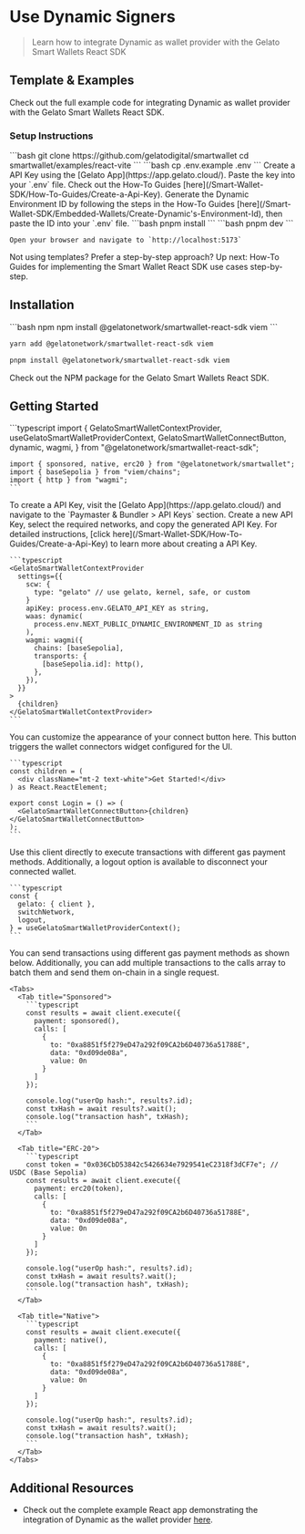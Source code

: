 # Use Dynamic Signers

> Learn how to integrate Dynamic as wallet provider with the Gelato Smart Wallets React SDK

## Template & Examples

<Card title="Smart Wallet React SDK Example" icon="github" href="https://github.com/gelatodigital/smartwallet/tree/master/examples/react-vite">
  Check out the full example code for integrating Dynamic as wallet provider with the Gelato Smart Wallets React SDK.
</Card>

### Setup Instructions

<Steps>
  <Step title="Clone the Repository">
    ```bash
    git clone https://github.com/gelatodigital/smartwallet
    cd smartwallet/examples/react-vite
    ```
  </Step>

  <Step title="Set Up Environment Variables">
    ```bash
    cp .env.example .env
    ```
  </Step>

  <Step title="Generate a API Key">
    Create a API Key using the [Gelato App](https://app.gelato.cloud/).
    Paste the key into your `.env` file. Check out the How-To Guides [here](/Smart-Wallet-SDK/How-To-Guides/Create-a-Api-Key).
  </Step>

  <Step title="Generate a Dynamic Environment ID">
    Generate the Dynamic Environment ID by following the steps in the How-To Guides [here](/Smart-Wallet-SDK/Embedded-Wallets/Create-Dynamic's-Environment-Id), then paste the ID into your `.env` file.
  </Step>

  <Step title="Install Dependencies">
    ```bash
    pnpm install
    ```
  </Step>

  <Step title="Start the development server">
    ```bash
    pnpm dev
    ```

    Open your browser and navigate to `http://localhost:5173`
  </Step>
</Steps>

Not using templates? Prefer a step-by-step approach? Up next: How-To Guides for implementing the Smart Wallet React SDK use cases step-by-step.

## Installation

<CodeGroup>
  ```bash npm
  npm install @gelatonetwork/smartwallet-react-sdk viem
  ```

  ```bash yarn
  yarn add @gelatonetwork/smartwallet-react-sdk viem
  ```

  ```bash pnpm
  pnpm install @gelatonetwork/smartwallet-react-sdk viem
  ```
</CodeGroup>

<Card title="Gelato Smart Wallets React SDK" icon="link" href="https://www.npmjs.com/package/@gelatonetwork/smartwallet-react-sdk">
  Check out the NPM package for the Gelato Smart Wallets React SDK.
</Card>

## Getting Started

<Steps>
  <Step title="Importing Dependencies">
    ```typescript
    import {
      GelatoSmartWalletContextProvider,
      useGelatoSmartWalletProviderContext,
      GelatoSmartWalletConnectButton,
      dynamic,
      wagmi,
    } from "@gelatonetwork/smartwallet-react-sdk";

    import { sponsored, native, erc20 } from "@gelatonetwork/smartwallet";
    import { baseSepolia } from "viem/chains";
    import { http } from "wagmi";
    ```
  </Step>

  <Step title="Setting up Smart Wallet Context Provider">
    To create a API Key, visit the [Gelato App](https://app.gelato.cloud/) and navigate to the `Paymaster & Bundler > API Keys` section. Create a new API Key, select the required networks, and copy the generated API Key.
    For detailed instructions, [click here](/Smart-Wallet-SDK/How-To-Guides/Create-a-Api-Key) to learn more about creating a API Key.

    ```typescript
    <GelatoSmartWalletContextProvider
      settings={{
        scw: {
          type: "gelato" // use gelato, kernel, safe, or custom
        }
        apiKey: process.env.GELATO_API_KEY as string,
        waas: dynamic(
          process.env.NEXT_PUBLIC_DYNAMIC_ENVIRONMENT_ID as string
        ),
        wagmi: wagmi({
          chains: [baseSepolia],
          transports: {
            [baseSepolia.id]: http(),
          },
        }),
      }}
    >
      {children}
    </GelatoSmartWalletContextProvider>
    ```
  </Step>

  <Step title="Setting up Connect Button">
    You can customize the appearance of your connect button here. This button triggers the wallet connectors widget configured for the UI.

    ```typescript
    const children = (
      <div className="mt-2 text-white">Get Started!</div>
    ) as React.ReactElement;

    export const Login = () => (
      <GelatoSmartWalletConnectButton>{children}</GelatoSmartWalletConnectButton>
    );
    ```
  </Step>

  <Step title="Fetching Smart Wallet Client">
    Use this client directly to execute transactions with different gas payment methods. Additionally, a logout option is available to disconnect your connected wallet.

    ```typescript
    const {
      gelato: { client },
      switchNetwork,
      logout,
    } = useGelatoSmartWalletProviderContext();
    ```
  </Step>

  <Step title="Sending Transactions">
    You can send transactions using different gas payment methods as shown below. Additionally, you can add multiple transactions to the calls array to batch them and send them on-chain in a single request.

    <Tabs>
      <Tab title="Sponsored">
        ```typescript
        const results = await client.execute({
          payment: sponsored(),
          calls: [
            {
              to: "0xa8851f5f279eD47a292f09CA2b6D40736a51788E",
              data: "0xd09de08a",
              value: 0n
            }
          ]
        });

        console.log("userOp hash:", results?.id);
        const txHash = await results?.wait();
        console.log("transaction hash", txHash);
        ```
      </Tab>

      <Tab title="ERC-20">
        ```typescript
        const token = "0x036CbD53842c5426634e7929541eC2318f3dCF7e"; // USDC (Base Sepolia)
        const results = await client.execute({
          payment: erc20(token),
          calls: [
            {
              to: "0xa8851f5f279eD47a292f09CA2b6D40736a51788E",
              data: "0xd09de08a",
              value: 0n
            }
          ]
        });

        console.log("userOp hash:", results?.id);
        const txHash = await results?.wait();
        console.log("transaction hash", txHash);
        ```
      </Tab>

      <Tab title="Native">
        ```typescript
        const results = await client.execute({
          payment: native(),
          calls: [
            {
              to: "0xa8851f5f279eD47a292f09CA2b6D40736a51788E",
              data: "0xd09de08a",
              value: 0n
            }
          ]
        });

        console.log("userOp hash:", results?.id);
        const txHash = await results?.wait();
        console.log("transaction hash", txHash);
        ```
      </Tab>
    </Tabs>
  </Step>
</Steps>

## Additional Resources

* Check out the complete example React app demonstrating the integration of Dynamic as the wallet provider [here](https://github.com/gelatodigital/how-tos-2-smartwallet-react-sdk-example).